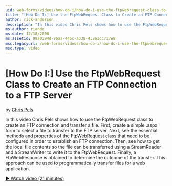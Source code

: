 ```yaml
---
uid: web-forms/videos/how-do-i/how-do-i-use-the-ftpwebrequest-class-to-create-an-ftp-connection-to-a-ftp-server
title: "[How Do I:] Use the FtpWebRequest Class to Create an FTP Connection to a FTP Server | Microsoft Docs"
author: rick-anderson
description: "In this video Chris Pels shows how to use the FtpWebRequest class to create an FTP connection and transfer a file. First, create a simple .aspx form to selec..."
ms.author: riande
ms.date: 12/18/2008
ms.assetid: 99a0394d-96aa-445c-a338-43961cc717e8
msc.legacyurl: /web-forms/videos/how-do-i/how-do-i-use-the-ftpwebrequest-class-to-create-an-ftp-connection-to-a-ftp-server
msc.type: video
---
```

[How Do I:] Use the FtpWebRequest Class to Create an FTP Connection to a FTP Server
====================
by [Chris Pels](https://twitter.com/chrispels)

In this video Chris Pels shows how to use the FtpWebRequest class to create an FTP connection and transfer a file. First, create a simple .aspx form to select a file to transfer to the FTP server. Next, see the essential methods and properties of the FtpWebRequest class that need to be configured in order to establish an FTP connection. Then, see how to get the local file contents so the file can be transferred using a StreamReader and a StreamWriter to write it to the FtpWebRequest. Finally, a FtpWebResponse is obtained to determine the outcome of the transfer. This approach can be used to programmatically transfer files for a web application.

[&#9654; Watch video (21 minutes)](https://channel9.msdn.com/Blogs/ASP-NET-Site-Videos/how-do-i-use-the-ftpwebrequest-class-to-create-an-ftp-connection-to-a-ftp-server)
